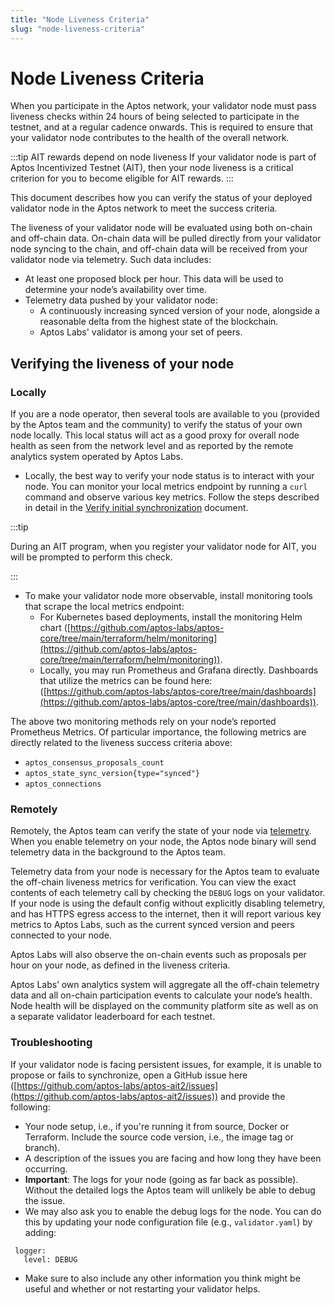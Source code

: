 ```yaml
---
title: "Node Liveness Criteria"
slug: "node-liveness-criteria"
---
```


# Node Liveness Criteria

When you participate in the Aptos network, your validator node must pass liveness checks within 24 hours of being selected to participate in the testnet, and at a regular cadence onwards. This is required to ensure that your validator node contributes to the health of the overall network. 

:::tip AIT rewards depend on node liveness
If your validator node is part of Aptos Incentivized Testnet (AIT), then your node liveness is a critical criterion for you to become eligible for AIT rewards. 
:::

This document describes how you can verify the status of your deployed validator node in the Aptos network to meet the success criteria.

The liveness of your validator node will be evaluated using both on-chain and off-chain data. On-chain data will be pulled directly from your validator node  syncing to the chain, and off-chain data will be received from your validator node via telemetry. Such data includes:

- At least one proposed block per hour. This data will be used to determine your node’s availability over time.
- Telemetry data pushed by your validator node:
  - A continuously increasing synced version of your node, alongside a reasonable delta from the highest state of the blockchain.
  - Aptos Labs' validator is among your set of peers.

## Verifying the liveness of your node

### Locally

If you are a node operator, then several tools are available to you (provided by the Aptos team and the community) to verify the status of your own node locally. This local status will act as a good proxy for overall node health as seen from the network level and as reported by the remote analytics system operated by Aptos Labs. 

- Locally, the best way to verify your node status is to interact with your node. You can monitor your local metrics endpoint by running a `curl` command and observe various key metrics. Follow the steps described in detail in the [Verify initial synchronization](/nodes/full-node/fullnode-source-code-or-docker.md#verify-the-correctness-of-your-fullnode) document.

:::tip

During an AIT program, when you register your validator node for AIT, you will be prompted to perform this check.

:::

- To make your validator node more observable, install monitoring tools that scrape the local metrics endpoint:
    - For Kubernetes based deployments, install the monitoring Helm chart ([https://github.com/aptos-labs/aptos-core/tree/main/terraform/helm/monitoring](https://github.com/aptos-labs/aptos-core/tree/main/terraform/helm/monitoring)).
    - Locally, you may run Prometheus and Grafana directly. Dashboards that utilize the metrics can be found here: ([https://github.com/aptos-labs/aptos-core/tree/main/dashboards](https://github.com/aptos-labs/aptos-core/tree/main/dashboards)).

The above two monitoring methods rely on your node’s reported Prometheus Metrics. Of particular importance, the following metrics are directly related to the liveness success criteria above:

- `aptos_consensus_proposals_count`
- `aptos_state_sync_version{type="synced"}`
- `aptos_connections`

### Remotely

Remotely, the Aptos team can verify the state of your node via [telemetry](/reference/telemetry.md). When you enable telemetry on your node, the Aptos node binary will send telemetry data in the background to the Aptos team.

Telemetry data from your node is necessary for the Aptos team to evaluate the off-chain liveness metrics for verification. You can view the exact contents of each telemetry call by checking the `DEBUG` logs on your validator. If your node is using the default config without explicitly disabling telemetry, and has HTTPS egress access to the internet, then it will report various key metrics to Aptos Labs, such as the current synced version and peers connected to your node. 

Aptos Labs will also observe the on-chain events such as proposals per hour on your node, as defined in the liveness criteria.

Aptos Labs’ own analytics system will aggregate all the off-chain telemetry data and all on-chain participation events to calculate your node’s health. Node health will be displayed on the community platform site as well as on a separate validator leaderboard for each testnet.

### Troubleshooting

If your validator node is facing persistent issues, for example, it is unable to propose or fails to synchronize, open a GitHub issue here ([https://github.com/aptos-labs/aptos-ait2/issues](https://github.com/aptos-labs/aptos-ait2/issues)) and provide the following:
- Your node setup, i.e., if you're running it from source, Docker or Terraform. Include the source code version, i.e., the image tag or branch).
- A description of the issues you are facing and how long they have been occurring.
- **Important**: The logs for your node (going as far back as possible). Without the detailed logs the Aptos team will unlikely be able to debug the issue.
- We may also ask you to enable the debug logs for the node. You can do this by updating your node configuration file (e.g., `validator.yaml`) by adding:
```
 logger:
   level: DEBUG
```
- Make sure to also include any other information you think might be useful and whether or not restarting your validator helps.
